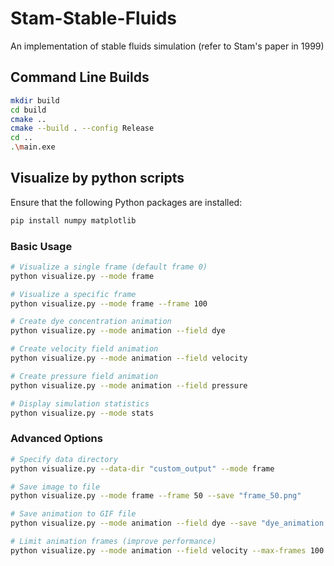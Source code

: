 # Stam-Stable-Fluids

An implementation of stable fluids simulation (refer to Stam's paper in 1999)

## Command Line Builds
```bash
mkdir build
cd build
cmake ..
cmake --build . --config Release
cd ..
.\main.exe
```

## Visualize by python scripts
Ensure that the following Python packages are installed:

```bash
pip install numpy matplotlib
```

### Basic Usage

```bash
# Visualize a single frame (default frame 0)
python visualize.py --mode frame

# Visualize a specific frame
python visualize.py --mode frame --frame 100

# Create dye concentration animation
python visualize.py --mode animation --field dye

# Create velocity field animation
python visualize.py --mode animation --field velocity

# Create pressure field animation
python visualize.py --mode animation --field pressure

# Display simulation statistics
python visualize.py --mode stats
```

### Advanced Options

```bash
# Specify data directory
python visualize.py --data-dir "custom_output" --mode frame

# Save image to file
python visualize.py --mode frame --frame 50 --save "frame_50.png"

# Save animation to GIF file
python visualize.py --mode animation --field dye --save "dye_animation.gif" --fps 20

# Limit animation frames (improve performance)
python visualize.py --mode animation --field velocity --max-frames 100
```